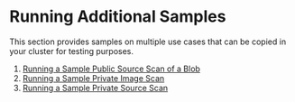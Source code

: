 # Running Additional Samples
This section provides samples on multiple use cases that can be copied in your cluster for testing purposes.  

1. [Running a Sample Public Source Scan of a Blob](blob.md)
2. [Running a Sample Private Image Scan](private-image.md)
3. [Running a Sample Private Source Scan](private-source.md)
